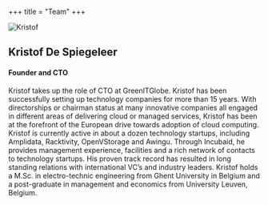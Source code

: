+++
title = "Team"
+++

![Kristof](http://placehold.it/350x450)

## Kristof De Spiegeleer

#### Founder and CTO

Kristof takes up the role of CTO at GreenITGlobe. Kristof has been successfully setting up technology companies for more than 15 years. With directorships or chairman status at many innovative companies all engaged in different areas of delivering cloud or managed services, Kristof has been at the forefront of the European drive towards adoption of cloud computing. Kristof is currently active in about a dozen technology startups, including Amplidata, Racktivity, OpenVStorage and Awingu. Through Incubaid, he provides management experience, facilities and a rich network of contacts to technology startups. His proven track record has resulted in long standing relations with international VC’s and industry leaders. Kristof holds a M.Sc. in electro-technic engineering from Ghent University in Belgium and a post-graduate in management and economics from University Leuven, Belgium.
